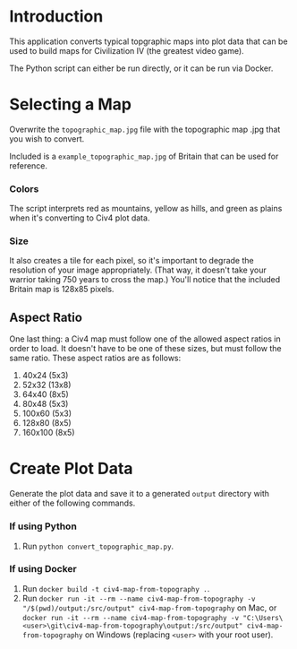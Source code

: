 # Introduction

This application converts typical topgraphic maps into plot data that can be used to build maps for Civilization IV (the greatest video game).

The Python script can either be run directly, or it can be run via Docker.

# Selecting a Map

Overwrite the `topographic_map.jpg` file with the topographic map .jpg that you wish to convert.

Included is a `example_topographic_map.jpg` of Britain that can be used for reference.

### Colors

The script interprets red as mountains, yellow as hills, and green as plains when it's converting to Civ4 plot data.

### Size

It also creates a tile for each pixel, so it's important to degrade the resolution of your image appropriately. (That way, it doesn't take your warrior taking 750 years to cross the map.) You'll notice that the included Britain map is 128x85 pixels.

## Aspect Ratio

One last thing: a Civ4 map must follow one of the allowed aspect ratios in order to load. It doesn't have to be one of these sizes, but must follow the same ratio. These aspect ratios are as follows:
 1. 40x24   (5x3)
 2. 52x32   (13x8)
 3. 64x40   (8x5)
 4. 80x48   (5x3)
 5. 100x60  (5x3)
 6. 128x80  (8x5)
 7. 160x100 (8x5)

# Create Plot Data

Generate the plot data and save it to a generated `output` directory with either of the following commands.

### If using Python

1. Run `python convert_topographic_map.py`.

### If using Docker

1. Run `docker build -t civ4-map-from-topography .`.
2. Run `docker run -it --rm --name civ4-map-from-topography -v "/$(pwd)/output:/src/output" civ4-map-from-topography` on Mac, or `docker run -it --rm --name civ4-map-from-topography -v "C:\Users\<user>\git\civ4-map-from-topography\output:/src/output" civ4-map-from-topography` on Windows (replacing `<user>` with your root user).
